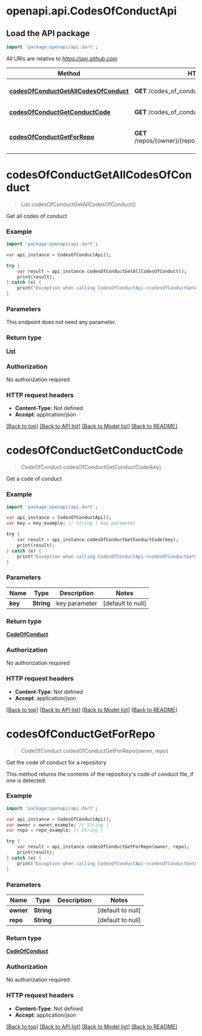 # openapi.api.CodesOfConductApi

## Load the API package
```dart
import 'package:openapi/api.dart';
```

All URIs are relative to *https://api.github.com*

Method | HTTP request | Description
------------- | ------------- | -------------
[**codesOfConductGetAllCodesOfConduct**](CodesOfConductApi.md#codesOfConductGetAllCodesOfConduct) | **GET** /codes_of_conduct | Get all codes of conduct
[**codesOfConductGetConductCode**](CodesOfConductApi.md#codesOfConductGetConductCode) | **GET** /codes_of_conduct/{key} | Get a code of conduct
[**codesOfConductGetForRepo**](CodesOfConductApi.md#codesOfConductGetForRepo) | **GET** /repos/{owner}/{repo}/community/code_of_conduct | Get the code of conduct for a repository


# **codesOfConductGetAllCodesOfConduct**
> List<CodeOfConduct> codesOfConductGetAllCodesOfConduct()

Get all codes of conduct

### Example 
```dart
import 'package:openapi/api.dart';

var api_instance = CodesOfConductApi();

try { 
    var result = api_instance.codesOfConductGetAllCodesOfConduct();
    print(result);
} catch (e) {
    print("Exception when calling CodesOfConductApi->codesOfConductGetAllCodesOfConduct: $e\n");
}
```

### Parameters
This endpoint does not need any parameter.

### Return type

[**List<CodeOfConduct>**](CodeOfConduct.md)

### Authorization

No authorization required

### HTTP request headers

 - **Content-Type**: Not defined
 - **Accept**: application/json

[[Back to top]](#) [[Back to API list]](../README.md#documentation-for-api-endpoints) [[Back to Model list]](../README.md#documentation-for-models) [[Back to README]](../README.md)

# **codesOfConductGetConductCode**
> CodeOfConduct codesOfConductGetConductCode(key)

Get a code of conduct

### Example 
```dart
import 'package:openapi/api.dart';

var api_instance = CodesOfConductApi();
var key = key_example; // String | key parameter

try { 
    var result = api_instance.codesOfConductGetConductCode(key);
    print(result);
} catch (e) {
    print("Exception when calling CodesOfConductApi->codesOfConductGetConductCode: $e\n");
}
```

### Parameters

Name | Type | Description  | Notes
------------- | ------------- | ------------- | -------------
 **key** | **String**| key parameter | [default to null]

### Return type

[**CodeOfConduct**](CodeOfConduct.md)

### Authorization

No authorization required

### HTTP request headers

 - **Content-Type**: Not defined
 - **Accept**: application/json

[[Back to top]](#) [[Back to API list]](../README.md#documentation-for-api-endpoints) [[Back to Model list]](../README.md#documentation-for-models) [[Back to README]](../README.md)

# **codesOfConductGetForRepo**
> CodeOfConduct codesOfConductGetForRepo(owner, repo)

Get the code of conduct for a repository

This method returns the contents of the repository's code of conduct file, if one is detected.

### Example 
```dart
import 'package:openapi/api.dart';

var api_instance = CodesOfConductApi();
var owner = owner_example; // String | 
var repo = repo_example; // String | 

try { 
    var result = api_instance.codesOfConductGetForRepo(owner, repo);
    print(result);
} catch (e) {
    print("Exception when calling CodesOfConductApi->codesOfConductGetForRepo: $e\n");
}
```

### Parameters

Name | Type | Description  | Notes
------------- | ------------- | ------------- | -------------
 **owner** | **String**|  | [default to null]
 **repo** | **String**|  | [default to null]

### Return type

[**CodeOfConduct**](CodeOfConduct.md)

### Authorization

No authorization required

### HTTP request headers

 - **Content-Type**: Not defined
 - **Accept**: application/json

[[Back to top]](#) [[Back to API list]](../README.md#documentation-for-api-endpoints) [[Back to Model list]](../README.md#documentation-for-models) [[Back to README]](../README.md)

